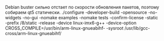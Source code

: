 Debian buster сильно отстает по скорости обновления пакетов, поэтому собираем qt5 статически.
./configure -developer-build -opensource -no-widgets -no-gui -nomake examples -nomake tests -confirm-license -static -prefix /8/static -release -device linux-imx6-g++ -device-option   CROSS_COMPILE=/usr/bin/arm-linux-gnueabihf- -sysroot /usr/lib/gcc-cross/arm-linux-gnueabihf/
